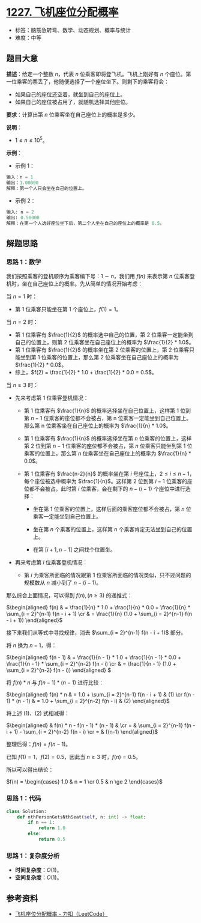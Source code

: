 # [1227. 飞机座位分配概率](https://leetcode.cn/problems/airplane-seat-assignment-probability/)

- 标签：脑筋急转弯、数学、动态规划、概率与统计
- 难度：中等

## 题目大意

**描述**：给定一个整数 $n$，代表 $n$ 位乘客即将登飞机。飞机上刚好有 $n$ 个座位。第一位乘客的票丢了，他随便选择了一个座位坐下。则剩下的乘客将会：

- 如果自己的座位还空着，就坐到自己的座位上。
- 如果自己的座位被占用了，就随机选择其他座位。

**要求**：计算出第 $n$ 位乘客坐在自己座位上的概率是多少。

**说明**：

- $1 \le n \le 10^5$。

**示例**：

- 示例 1：

```python
输入：n = 1
输出：1.00000
解释：第一个人只会坐在自己的位置上。
```

- 示例 2：

```python
输入: n = 2
输出: 0.50000
解释：在第一个人选好座位坐下后，第二个人坐在自己的座位上的概率是 0.5。
```

## 解题思路

### 思路 1：数学

我们按照乘客的登机顺序为乘客编下号：$1 \sim n$，我们用 $f(n)$ 来表示第 $n$ 位乘客登机时，坐在自己座位上的概率。先从简单的情况开始考虑：

当 $n = 1$ 时：

- 第 $1$ 位乘客只能坐在第 $1$ 个座位上，$f(1) = 1$。

当 $n = 2$ 时：

- 第 $1$ 位乘客有 $\frac{1}{2}$ 的概率选中自己的位置，第 $2$ 位乘客一定能坐到自己的位置上，则第 $2$ 位乘客坐在自己座位上的概率为 $\frac{1}{2} * 1.0$。
- 第 $1$ 位乘客有 $\frac{1}{2}$ 的概率坐在第 $2$ 位乘客的位置上，第 $2$ 位乘客只能坐到第 $1$ 位乘客的位置上，那么第 $2$ 位乘客坐在自己座位上的概率为 $\frac{1}{2} * 0.0$。
- 综上，$f(2) =  \frac{1}{2} * 1.0 + \frac{1}{2} * 0.0 = 0.5$。

当 $n \ge 3$ 时：

- 先来考虑第 $1$ 位乘客登机情况：

  - 第 $1$ 位乘客有 $\frac{1}{n}$ 的概率选择坐在自己位置上，这样第 $1$ 位到第 $n - 1$ 位乘客的座位都不会被占，第 n 位乘客一定能坐到自己位置上。那么第 n 位乘客坐在自己座位上的概率为 $\frac{1}{n} * 1.0$。

  - 第 $1$ 位乘客有 $\frac{1}{n}$ 的概率选择坐在第 $n$ 位乘客的位置上，这样第 $2$ 位到第 $n - 1$ 位乘客的座位都不会被占，第 $n$ 位乘客只能坐到第 $1$ 位乘客的位置上，那么第 $n$ 位乘客坐在自己座位上的概率为 $\frac{1}{n} * 0.0$。

  - 第 $1$ 位乘客有 $\frac{n-2}{n}$ 的概率坐在第 $i$ 号座位上，$2 \le i \le n - 1$，每个座位被选中概率为 $\frac{1}{n}$。这样第 $2$ 位到第 $i - 1$ 位乘客的座位都不会被占。此时第 $i$ 位乘客，会在剩下的 $n - (i - 1)$ 个座位中进行选择：

    - 坐在第 $1$ 位乘客的位置上，这样后面的乘客座位都不会被占，第 $n$ 位乘客一定能坐到自己位置上。

    - 坐在第 $n$ 个乘客的位置上，这样第 $n$ 个乘客肯定无法坐到自己的位置上。

    - 在第 $[i + 1, n - 1]$ 之间找个位置坐。

- 再来考虑第 $i$ 位乘客登机情况：
  - 第 $i$ 为乘客所面临的情况跟第 $1$ 位乘客所面临的情况类似，只不过问题的规模数从 $n$ 减小到了  $n - (i - 1)$。

那么综合上面情况，可以得到 $f(n),(n \ge 3)$ 的递推式：

$\begin{aligned} f(n) & =  \frac{1}{n} * 1.0 + \frac{1}{n} * 0.0 + \frac{1}{n} * \sum_{i = 2}^{n-1} f(n - i + 1) \cr & = \frac{1}{n} (1.0 + \sum_{i = 2}^{n-1} f(n - i + 1)) \end{aligned}$

接下来我们从等式中寻找规律，消去 $\sum_{i = 2}^{n-1} f(n - i + 1)$ 部分。

将 $n$ 换为 $n - 1$，得：

$\begin{aligned} f(n - 1) & =  \frac{1}{n - 1} * 1.0 + \frac{1}{n - 1} * 0.0 + \frac{1}{n - 1} * \sum_{i = 2}^{n-2} f(n - i) \cr & = \frac{1}{n - 1} (1.0 + \sum_{i = 2}^{n-2} f(n - i)) \end{aligned} $

将 $f(n) * n$ 与 $f(n - 1) * (n - 1)$ 进行比较：

$\begin{aligned} f(n) * n & = 1.0 + \sum_{i = 2}^{n-1} f(n - i + 1) & (1) \cr f(n - 1) * (n - 1) & = 1.0 + \sum_{i = 2}^{n-2} f(n - i) & (2) \end{aligned}$

将上述 (1)、(2) 式相减得：

$\begin{aligned} & f(n) * n - f(n - 1) * (n - 1) & \cr = & \sum_{i = 2}^{n-1} f(n - i + 1) - \sum_{i = 2}^{n-2}  f(n - i) \cr = & f(n-1) \end{aligned}$

整理后得：$f(n) = f(n - 1)$。

已知 $f(1) = 1$，$f(2) = 0.5$，因此当 $n \ge 3$ 时，$f(n) = 0.5$。

所以可以得出结论：

$f(n) = \begin{cases} 1.0 & n = 1 \cr 0.5 & n \ge 2  \end{cases}$

### 思路 1：代码

```python
class Solution:
    def nthPersonGetsNthSeat(self, n: int) -> float:
        if n == 1:
            return 1.0
        else:
            return 0.5
```

### 思路 1：复杂度分析

- **时间复杂度**：$O(1)$。
- **空间复杂度**：$O(1)$。

## 参考资料

- [飞机座位分配概率 - 力扣（LeetCode）](https://leetcode.cn/problems/airplane-seat-assignment-probability/solution/fei-ji-zuo-wei-fen-pei-gai-lu-by-leetcod-gyw4/)

